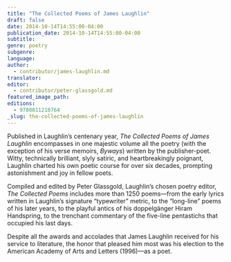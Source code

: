 ```yaml
---
title: "The Collected Poems of James Laughlin"
draft: false
date: 2014-10-14T14:55:00-04:00
publication_date: 2014-10-14T14:55:00-04:00
subtitle:
genre: poetry
subgenre:
language:
author:
  - contributor/james-laughlin.md
translator:
editor:
  - contributor/peter-glassgold.md
featured_image_path:
editions:
  - 9780811218764
_slug: the-collected-poems-of-james-laughlin
---
```


Published in Laughlin’s centenary year, _The Collected Poems of James Laughlin_ encompasses in one majestic volume all the poetry (with the exception of his verse memoirs, _Byways_) written by the publisher-poet. Witty, technically brilliant, slyly satiric, and heartbreakingly poignant, Laughlin charted his own poetic course for over six decades, prompting astonishment and joy in fellow poets.

Compiled and edited by Peter Glassgold, Laughlin’s chosen poetry editor, _The Collected Poems_ includes more than 1250 poems—from the early lyrics written in Laughlin’s signature “typewriter” metric, to the “long-line” poems of his later years, to the playful antics of his doppelgänger Hiram Handspring, to the trenchant commentary of the five-line pentastichs that occupied his last days.

Despite all the awards and accolades that James Laughlin received for his service to literature, the honor that pleased him most was his election to the American Academy of Arts and Letters (1996)—as a poet. 

